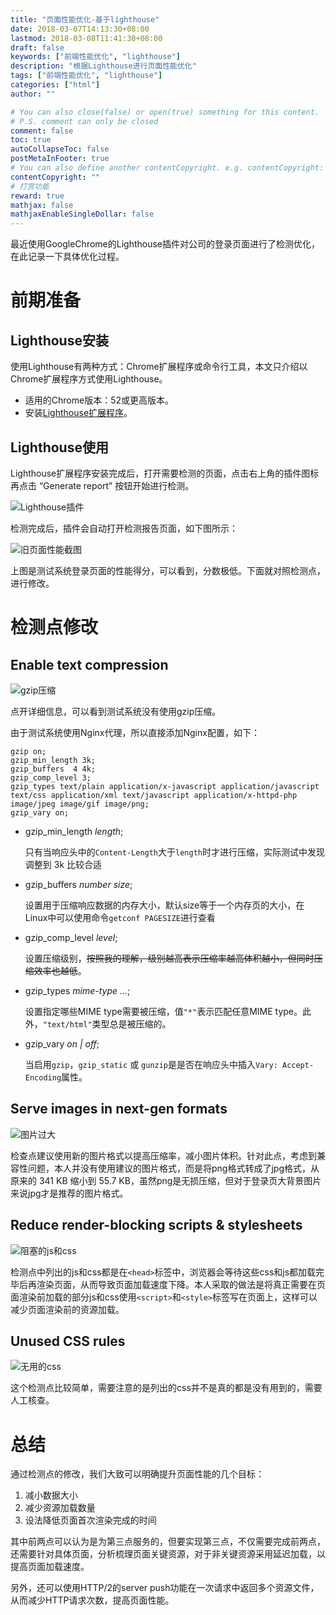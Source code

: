 ```yaml
---
title: "页面性能优化-基于lighthouse"
date: 2018-03-07T14:13:30+08:00
lastmod: 2018-03-08T11:41:30+08:00
draft: false
keywords: ["前端性能优化", "lighthouse"]
description: "根据Lighthouse进行页面性能优化"
tags: ["前端性能优化", "lighthouse"]
categories: ["html"]
author: ""

# You can also close(false) or open(true) something for this content.
# P.S. comment can only be closed
comment: false
toc: true
autoCollapseToc: false
postMetaInFooter: true
# You can also define another contentCopyright. e.g. contentCopyright: "This is another copyright."
contentCopyright: ""
# 打赏功能
reward: true
mathjax: false
mathjaxEnableSingleDollar: false
---
```


最近使用GoogleChrome的Lighthouse插件对公司的登录页面进行了检测优化，在此记录一下具体优化过程。
<!--more-->

# 前期准备

## Lighthouse安装

使用Lighthouse有两种方式：Chrome扩展程序或命令行工具，本文只介绍以Chrome扩展程序方式使用Lighthouse。

* 适用的Chrome版本：52或更高版本。
* 安装[Lighthouse扩展程序](https://chrome.google.com/webstore/detail/lighthouse/blipmdconlkpinefehnmjammfjpmpbjk)。

## Lighthouse使用

Lighthouse扩展程序安装完成后，打开需要检测的页面，点击右上角的插件图标再点击 “Generate report” 按钮开始进行检测。

![Lighthouse插件](http://ocd8m6zlz.bkt.clouddn.com/Lighthouse插件.png)

检测完成后，插件会自动打开检测报告页面，如下图所示：

![旧页面性能截图](http://ocd8m6zlz.bkt.clouddn.com/旧页面性能截图.png)

上图是测试系统登录页面的性能得分，可以看到，分数极低。下面就对照检测点，进行修改。

# 检测点修改

## Enable text compression

![gzip压缩](http://ocd8m6zlz.bkt.clouddn.com/gzip压缩.png)

点开详细信息，可以看到测试系统没有使用gzip压缩。

由于测试系统使用Nginx代理，所以直接添加Nginx配置，如下：

``` nginx
gzip on;
gzip_min_length 3k;
gzip_buffers  4 4k;
gzip_comp_level 3;
gzip_types text/plain application/x-javascript application/javascript text/css application/xml text/javascript application/x-httpd-php image/jpeg image/gif image/png;
gzip_vary on;
```

* gzip_min_length *length*;

    只有当响应头中的`Content-Length`大于`length`时才进行压缩，实际测试中发现调整到 3k 比较合适

* gzip_buffers *number size*;

    设置用于压缩响应数据的内存大小，默认size等于一个内存页的大小，在Linux中可以使用命令`getconf PAGESIZE`进行查看

* gzip_comp_level *level*;

    设置压缩级别，~~按照我的理解，级别越高表示压缩率越高体积越小，但同时压缩效率也越低~~。

* gzip_types *mime-type ...*;

    设置指定哪些MIME type需要被压缩，值`"*"`表示匹配任意MIME type。此外，`"text/html"`类型总是被压缩的。

* gzip_vary *on | off*;

    当启用`gzip`，`gzip_static` 或 `gunzip`是是否在响应头中插入`Vary: Accept-Encoding`属性。

## Serve images in next-gen formats

![图片过大](http://ocd8m6zlz.bkt.clouddn.com/图片文件过大.png)

检查点建议使用新的图片格式以提高压缩率，减小图片体积。针对此点，考虑到兼容性问题，本人并没有使用建议的图片格式，而是将png格式转成了jpg格式，从原来的 341 KB 缩小到 55.7 KB，虽然png是无损压缩，但对于登录页大背景图片来说jpg才是推荐的图片格式。

## Reduce render-blocking scripts & stylesheets

![阻塞的js和css](http://ocd8m6zlz.bkt.clouddn.com/阻塞的js和css.png)

检测点中列出的js和css都是在`<head>`标签中，浏览器会等待这些css和js都加载完毕后再渲染页面，从而导致页面加载速度下降。本人采取的做法是将真正需要在页面渲染前加载的部分js和css使用`<script>`和`<style>`标签写在页面上，这样可以减少页面渲染前的资源加载。

## Unused CSS rules

![无用的css](http://ocd8m6zlz.bkt.clouddn.com/无用的css.png)

这个检测点比较简单，需要注意的是列出的css并不是真的都是没有用到的，需要人工核查。

# 总结

通过检测点的修改，我们大致可以明确提升页面性能的几个目标：

1. 减小数据大小
2. 减少资源加载数量
3. 设法降低页面首次渲染完成的时间

其中前两点可以认为是为第三点服务的，但要实现第三点，不仅需要完成前两点，还需要针对具体页面，分析梳理页面关键资源，对于非关键资源采用延迟加载，以提高页面加载速度。

另外，还可以使用HTTP/2的server push功能在一次请求中返回多个资源文件，从而减少HTTP请求次数，提高页面性能。